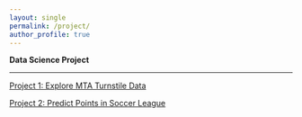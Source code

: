 ```yaml
---
layout: single
permalink: /project/
author_profile: true
---
```



**Data Science Project**

---
[Project 1: Explore MTA Turnstile Data](https://tangming2008.github.io/blob/master/_posts/20170925_Exploring%20MTA%20Turnstile%20Data.md)

[Project 2: Predict Points in Soccer League](https://github.com/tangming2008/tangming2008.github.io/blob/master/_posts/20171009_Predict%20points%20in%20soccer%20leagues.md)
